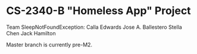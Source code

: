 # CS-2340-B "Homeless App" Project

Team SleepNotFoundException:
Calla Edwards
Jose A. Ballestero
Stella Chen
Jack Hamilton

Master branch is currently pre-M2.